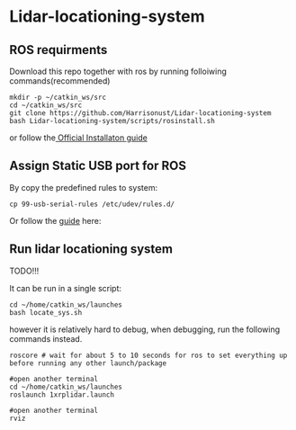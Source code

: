# Lidar-locationing-system

## ROS requirments
Download this repo together with ros by running folloiwing commands(recommended)
```command
mkdir -p ~/catkin_ws/src
cd ~/catkin_ws/src
git clone https://github.com/Harrisonust/Lidar-locationing-system
bash Lidar-locationing-system/scripts/rosinstall.sh
```
or follow the[ Official Installaton guide](http://wiki.ros.org/melodic/Installation/Ubuntu)

## Assign Static USB port for ROS
By copy the predefined rules to system:
```command
cp 99-usb-serial-rules /etc/udev/rules.d/
```
Or follow the [guide](https://msadowski.github.io/linux-static-port/) here:


## Run lidar locationing system 
TODO!!!

It can be run in a single script:
```command 
cd ~/home/catkin_ws/launches
bash locate_sys.sh
```
however it is relatively hard to debug, when debugging, run the following commands instead.
```command 
roscore # wait for about 5 to 10 seconds for ros to set everything up before running any other launch/package

#open another terminal
cd ~/home/catkin_ws/launches
roslaunch 1xrplidar.launch

#open another terminal
rviz
```
